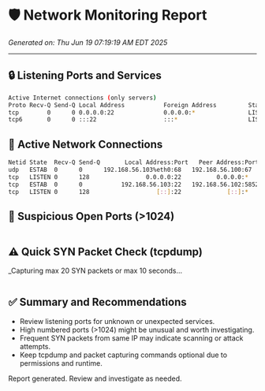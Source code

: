 # 🛡 Network Monitoring Report
_Generated on: Thu Jun 19 07:19:19 AM EDT 2025_

---

## 🔒 Listening Ports and Services
```bash
Active Internet connections (only servers)
Proto Recv-Q Send-Q Local Address           Foreign Address         State       PID/Program name    
tcp        0      0 0.0.0.0:22              0.0.0.0:*               LISTEN      686/sshd: /usr/sbin 
tcp6       0      0 :::22                   :::*                    LISTEN      686/sshd: /usr/sbin 
```

## 🔗 Active Network Connections
```bash
Netid State  Recv-Q Send-Q       Local Address:Port   Peer Address:Port Process                                                                 
udp   ESTAB  0      0      192.168.56.103%eth0:68   192.168.56.100:67    users:(("NetworkManager",pid=578,fd=26))                               
tcp   LISTEN 0      128                0.0.0.0:22          0.0.0.0:*     users:(("sshd",pid=686,fd=7))                                          
tcp   ESTAB  0      0           192.168.56.103:22   192.168.56.102:58528 users:(("sshd-session",pid=16872,fd=4),("sshd-session",pid=16848,fd=4))
tcp   LISTEN 0      128                   [::]:22             [::]:*     users:(("sshd",pid=686,fd=8))                                          
```

## 🚩 Suspicious Open Ports (>1024)
```bash
```

## ⚠ Quick SYN Packet Check (tcpdump)
_Capturing max 20 SYN packets or max 10 seconds...
```bash
```

## ✅ Summary and Recommendations
- Review listening ports for unknown or unexpected services.
- High numbered ports (>1024) might be unusual and worth investigating.
- Frequent SYN packets from same IP may indicate scanning or attack attempts.
- Keep tcpdump and packet capturing commands optional due to permissions and runtime.

Report generated. Review and investigate as needed.